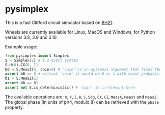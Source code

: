 # pysimplex

This is a fast Clifford circuit simulator based on [BH21][1].

Wheels are currently available for Linux, MacOS and Windows, for Python versions
3.8, 3.9 and 3.10.

Example usage:

```python
from pysimplex import Simplex
S = Simplex(2) # a 2-qubit system
S.H(0).CX(0, 1)
b0 = S.MeasZ(0, coin=0) # 'coin' is an optional argument that fixes the result
assert b0 == 0 # without 'coin' it would be 0 or 1 with equal probability
b1 = S.MeasZ(1)
assert b0 == b1
assert not S.is_deterministic() # 'coin' is irrelevant here
```

The available operations are: `X`, `Y`, `Z`, `H`, `S`, `Sdg`, `CX`, `CZ`,
`MeasX`, `MeasY` and `MeasZ`. The global phase (in units of pi/4, modulo 8) can
be retrieved with the `phase` property.

[1]: https://arxiv.org/abs/2109.08629
